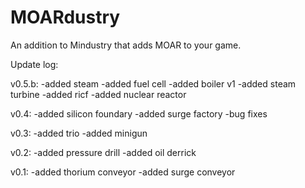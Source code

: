 # MOARdustry
An addition to Mindustry that adds MOAR to your game.

Update log:

v0.5.b: -added steam -added fuel cell -added boiler v1 -added steam turbine -added ricf -added nuclear reactor

v0.4: -added silicon foundary -added surge factory -bug fixes

v0.3: -added trio -added minigun

v0.2: -added pressure drill -added oil derrick

v0.1: -added thorium conveyor -added surge conveyor
